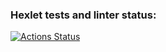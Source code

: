 ### Hexlet tests and linter status:
[![Actions Status](https://github.com/howstung/php-project-57/actions/workflows/hexlet-check.yml/badge.svg)](https://github.com/howstung/php-project-57/actions)